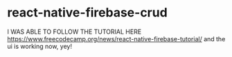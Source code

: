 # react-native-firebase-crud

I WAS ABLE TO FOLLOW THE TUTORIAL HERE https://www.freecodecamp.org/news/react-native-firebase-tutorial/ and the ui is working now, yey!
